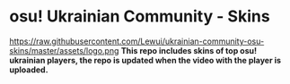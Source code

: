 # osu! Ukrainian Community - Skins
https://raw.githubusercontent.com/Lewui/ukrainian-community-osu-skins/master/assets/logo.png
**This repo includes skins of top osu! ukrainian players, the repo is updated when the video with the player is uploaded.**
